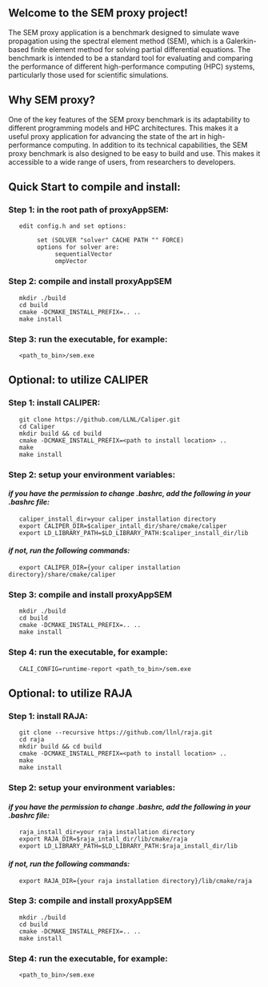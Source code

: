 ## Welcome to the SEM proxy project!

The SEM proxy application is a benchmark designed to simulate wave propagation using the spectral element method (SEM), which is a Galerkin-based finite element method for solving partial differential equations. The benchmark is intended to be a standard tool for evaluating and comparing the performance of different high-performance computing (HPC) systems, particularly those used for scientific simulations.

## Why SEM proxy?

One of the key features of the SEM proxy benchmark is its adaptability to different programming models and HPC architectures. This makes it a useful proxy application for advancing the state of the art in high-performance computing. In addition to its technical capabilities, the SEM proxy benchmark is also designed to be easy to build and use. This makes it accessible to a wide range of users, from researchers to developers.


## Quick Start to compile and install:

### Step 1: in the root path of proxyAppSEM:

```
   edit config.h and set options:

        set (SOLVER "solver" CACHE PATH "" FORCE)
        options for solver are:
             sequentialVector
             ompVector
```

### Step 2: compile and install proxyAppSEM

```
   mkdir ./build
   cd build
   cmake -DCMAKE_INSTALL_PREFIX=.. ..
   make install
```

### Step 3: run the executable, for example:

```
   <path_to_bin>/sem.exe
```


## Optional: to utilize CALIPER

### Step 1: install CALIPER:

```
   git clone https://github.com/LLNL/Caliper.git
   cd Caliper
   mkdir build && cd build
   cmake -DCMAKE_INSTALL_PREFIX=<path to install location> ..
   make
   make install
```

### Step 2: setup your environment variables:
 
####   *if you have the permission to change .bashrc, add the following in your .bashrc file:*

```
   caliper_install_dir=your caliper installation directory
   export CALIPER_DIR=$caliper_intall_dir/share/cmake/caliper
   export LD_LIBRARY_PATH=$LD_LIBRARY_PATH:$caliper_install_dir/lib
```
####   *if not, run the following commands:*

```
   export CALIPER_DIR={your caliper installation directory}/share/cmake/caliper
```

### Step 3: compile and install proxyAppSEM

```
   mkdir ./build
   cd build
   cmake -DCMAKE_INSTALL_PREFIX=.. ..
   make install
```

### Step 4: run the executable, for example:

```
   CALI_CONFIG=runtime-report <path_to_bin>/sem.exe
```


## Optional: to utilize RAJA


### Step 1: install RAJA:

```
   git clone --recursive https://github.com/llnl/raja.git
   cd raja
   mkdir build && cd build
   cmake -DCMAKE_INSTALL_PREFIX=<path to install location> ..
   make
   make install
```

### Step 2: setup your environment variables:
 
####   *if you have the permission to change .bashrc, add the following in your .bashrc file:*

```
   raja_install_dir=your raja installation directory
   export RAJA_DIR=$raja_intall_dir/lib/cmake/raja
   export LD_LIBRARY_PATH=$LD_LIBRARY_PATH:$raja_install_dir/lib
```

####   *if not, run the following commands:*

```
   export RAJA_DIR={your raja installation directory}/lib/cmake/raja
```

### Step 3: compile and install proxyAppSEM

```
   mkdir ./build
   cd build
   cmake -DCMAKE_INSTALL_PREFIX=.. ..
   make install
```

### Step 4: run the executable, for example:

```
   <path_to_bin>/sem.exe
```

